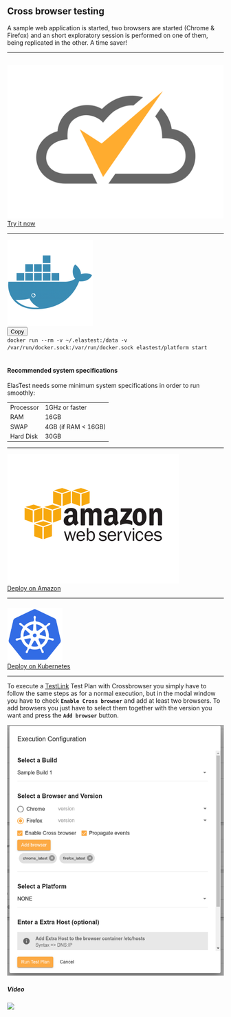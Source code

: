 <div class="range range-xs-left">
<div class="cell-xs-10 cell-lg-6 text-md-left inset-md-right-80 cell-lg-push-1 offset-top-50 offset-lg-top-0">
<h2 id="content" class="h1">Cross browser testing</h2>
<div class="offset-top-30 offset-md-top-30">
</div>
</div>
</div>

<p>A sample web application is started, two browsers are started (Chrome & Firefox) and an short exploratory session is performed on one of them, being replicated in the other. A time saver!</p>

<div class="run-div">
    <hr />
    <div class="row row-run-demo no-margin">
        <div class="col col-md-2 col-sm-4 col-xs-12">
            <img src="/docs/images/logo-dark.png" style="border: none; padding-top: 14px;" alt="" />
        </div>
        <div class="col col-md-10 col-sm-8 col-xs-12">
            <a href="http://live.elastest.io/#/external/projects/2/tjob/2/exec/8" target="_blank" class="btn btn-xs btn-primary" title="Try it now">Try it now</a>
        </div>
    </div>
    <hr />
    <div class="row row-run-demo no-margin">
        <div class="col col-md-2 col-sm-4 col-xs-12"><img src="/docs/images/docker.png" style="border: none;" alt="" /></div>
        <div class="col col-md-10 col-sm-8 col-xs-12">
            <div class="row no-margin">
                <div class="col-lg-1 col-md-2 col-sm-2 no-padding">
                    <button id="btn-copy-2" class="btn btn-xs btn-primary" data-toggle="tooltip" data-placement="button"
                    title="Copy to Clipboard">Copy</button>
                </div>
                <div class="col-lg-11 col-md-10 col-sm-10 no-padding">
                    <code id="code-2">docker run --rm -v ~/.elastest:/data -v /var/run/docker.sock:/var/run/docker.sock elastest/platform start</code>
                </div>
                <br/>
                <div class="row no-margin docker-info-div">
                    <div class="col-lg-1 col-md-2 col-sm-2 no-padding docker-info-icon">
                        <i class="fas fa-info-circle"></i>
                    </div>
                    <div class="col-lg-11 col-md-10 col-sm-10 no-padding">
                        <h4 class="small-subtitle">Recommended system specifications</h4>
                        <p>ElasTest needs some minimum system specifications in order to run smoothly:</p>
                        <table>
                            <tr>
                                <td>Processor</td>
                                <td>1GHz or faster</td>
                            </tr>
                            <tr>
                                <td>RAM</td>
                                <td>16GB</td>
                            </tr>
                            <tr>
                                <td>SWAP</td>
                                <td>4GB (if RAM < 16GB)</td>
                            </tr>
                            <tr>
                                <td>Hard Disk</td>
                                <td>30GB</td>
                            </tr>
                        </table>
                    </div>
                </div>
            </div>
        </div>
    </div>
    <hr />
    <div class="row row-run-demo no-margin">
        <div class="col col-md-2 col-sm-4 col-xs-12"><img src="/docs/images/amazonAWS.png" style="border: none;" alt="" /></div>
        <div class="col col-md-10 col-sm-8 col-xs-12">
            <a href="/docs/deploying/aws/" class="btn btn-xs btn-primary" title="Deploy on Amazon">Deploy on Amazon</a>
        </div>
    </div>
    <hr />
    <div class="row row-run-demo no-margin">
        <div class="col col-md-2 col-sm-4 col-xs-12"><img src="/docs/images/kubernetes.png" style="border: none; max-height: 124px; padding-top: 8px;" alt="" /></div>
        <div class="col col-md-10 col-sm-8 col-xs-12">
            <a href="/docs/deploying/kubernetes" class="btn btn-xs btn-primary" data-toggle="tooltip" data-placement="button"
                    title="Deploy on Kubernetes">Deploy on Kubernetes</a>
        </div>
    </div>
    <hr />
</div>

To execute a <a target="_blank" href="/docs/testlink">TestLink</a> Test Plan with Crossbrowser you simply have to follow the same steps as for a normal execution, but in the modal window you have to check **`Enable Cross browser`** and add at least two browsers. To add browsers you just have to select them together with the version you want and press the **`Add browser`** button.

<div class="docs-gallery inline-block">
    <a data-fancybox="gallery-4" href="/docs/testlink/images/execute_plan_modal_enable_crossbrowser.png"><img class="img-responsive img-wellcome" src="/docs/testlink/images/execute_plan_modal_enable_crossbrowser.png"/></a>
</div>

<h5 class="small-subtitle">Video <i class="fas fa-video"></i></h5>

<div class="docs-gallery inline-block">
    <a data-fancybox="gallery-1" href="/docs/demos/images/gifs/cross-browser-testing.gif"><img class="img-responsive img-wellcome" src="/docs/demos/images/gifs/cross-browser-testing.gif"/></a>
</div>
